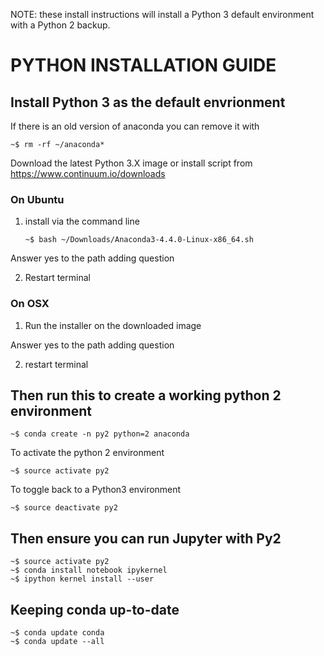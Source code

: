 
NOTE: these install instructions will install a Python 3 default environment with a Python 2 backup.


# PYTHON INSTALLATION GUIDE


## Install Python 3 as the default envrionment

If there is an old version of anaconda you can remove it with

   ```
   ~$ rm -rf ~/anaconda*
   ```
Download the latest Python 3.X image or install script from https://www.continuum.io/downloads


### On Ubuntu


1. install via the command line

   ``` 
   ~$ bash ~/Downloads/Anaconda3-4.4.0-Linux-x86_64.sh
   ```
   
Answer yes to the path adding question
   
2. Restart terminal


### On OSX


1. Run the installer on the downloaded image

Answer yes to the path adding question

2. restart terminal


## Then run this to create a working python 2 environment


   ```
   ~$ conda create -n py2 python=2 anaconda
   ```

To activate the python 2 environment

   ```
   ~$ source activate py2
   ```
   
To toggle back to a Python3 environment

   ```
   ~$ source deactivate py2
   ```
   
## Then ensure you can run Jupyter with Py2


   ```
   ~$ source activate py2
   ~$ conda install notebook ipykernel
   ~$ ipython kernel install --user
   ```
   
## Keeping conda up-to-date

   ```
   ~$ conda update conda
   ~$ conda update --all 
   ```

